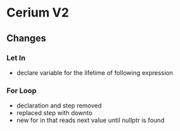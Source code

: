 # Cerium V2
## Changes
### Let In
- declare variable for the lifetime of following expression
### For Loop
- declaration and step removed
- replaced step with downto
- new for in that reads next value until nullptr is found